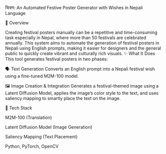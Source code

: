 चित्रण: An Automated Festive Poster Generator with Wishes in Nepali Language

📌 Overview

Creating festival posters manually can be a repetitive and time-consuming task especially in Nepal, where more than 50 festivals are celebrated annually. This system aims to automate the generation of festival posters in Nepali using English prompts, making it easier for designers and the general public to quickly create vibrant and culturally rich visuals.
✨ What It Does
This tool generates festival posters in two phases:

🗣 Text Generation
Converts an English prompt into a Nepali festival wish using a fine-tuned M2M-100 model.

🖼 Image Creation & Integration
Generates a festival-themed image using a Latent Diffusion Model, applies the image’s color style to the text, and uses saliency mapping to smartly place the text on the image.


🔧 Tech Stack

M2M-100 (Translation)

Latent Diffusion Model (Image Generation)

Saliency Mapping (Text Placement)

Python, PyTorch, OpenCV
